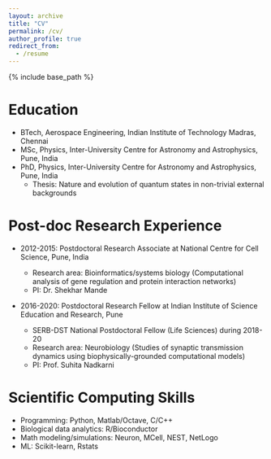 ```yaml
---
layout: archive
title: "CV"
permalink: /cv/
author_profile: true
redirect_from:
  - /resume
---
```


{% include base_path %}

Education
======
* BTech, Aerospace Engineering, Indian Institute of Technology Madras, Chennai
* MSc, Physics, Inter-University Centre for Astronomy and Astrophysics, Pune, India
* PhD, Physics, Inter-University Centre for Astronomy and Astrophysics, Pune, India
   * Thesis: Nature and evolution of quantum states in non-trivial external backgrounds

Post-doc Research Experience
======
* 2012-2015: Postdoctoral Research Associate at National Centre for Cell Science, Pune, India
  * Research area: Bioinformatics/systems biology (Computational analysis of gene regulation and protein interaction networks)
  * PI: Dr. Shekhar Mande

* 2016-2020: Postdoctoral Research Fellow at Indian Institute of Science Education and Research, Pune
  * SERB-DST National Postdoctoral Fellow (Life Sciences) during 2018-20
  * Research area: Neurobiology (Studies of synaptic transmission dynamics using biophysically-grounded computational models)
  * PI: Prof. Suhita Nadkarni
  
Scientific Computing Skills
======
* Programming: Python, Matlab/Octave, C/C++
* Biological data analytics: R/Bioconductor
* Math modeling/simulations: Neuron, MCell, NEST, NetLogo
* ML: Scikit-learn, Rstats


